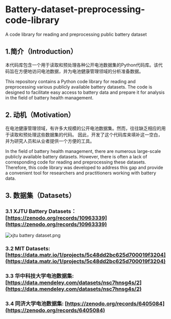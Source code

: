 # Battery-dataset-preprocessing-code-library
A code library for reading and preprocessing public battery dataset

## 1.简介（Introduction）
本代码库包含一个用于读取和预处理各种公开电池数据集的Python代码库。该代码旨在方便地访问电池数据，并为电池健康管理领域的分析准备数据。

This repository contains a Python code library for reading and preprocessing various publicly available battery datasets. 
The code is designed to facilitate easy access to battery data and prepare it for analysis in the field of battery health management.


## 2. 动机（Motivation）
在电池健康管理领域，有许多大规模的公开电池数据集。然而，往往缺乏相应的用于读取和预处理这些数据集的代码。
因此，开发了这个代码库来填补这一空白，并为研究人员和从业者提供一个方便的工具。

In the field of battery health management, there are numerous large-scale publicly available battery datasets. However, there is often a lack of corresponding code for reading and preprocessing these datasets. Therefore, this code library was developed to address this gap and provide a convenient tool for researchers and practitioners working with battery data.

## 3. 数据集（Datasets）
### 3.1 XJTU Battery Datasets：[https://zenodo.org/records/10963339](https://zenodo.org/records/10963339)
![xjtu battery dataset.png](https://github.com/wang-fujin/Battery-dataset-preprocessing-code-library/blob/main/xjtu%20battery%20dataset.png)

### 3.2 MIT Datasets: [https://data.matr.io/1/projects/5c48dd2bc625d700019f3204](https://data.matr.io/1/projects/5c48dd2bc625d700019f3204)
### 3.3 华中科技大学电池数据集: [https://data.mendeley.com/datasets/nsc7hnsg4s/2](https://data.mendeley.com/datasets/nsc7hnsg4s/2)
### 3.4 同济大学电池数据集: [https://zenodo.org/records/6405084](https://zenodo.org/records/6405084)
